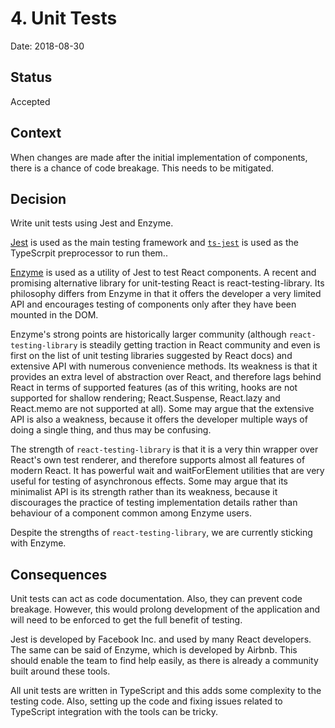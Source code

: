 # 4. Unit Tests

Date: 2018-08-30

## Status

Accepted

## Context

When changes are made after the initial implementation of components, there is a chance of code breakage. This needs to be mitigated.

## Decision

Write unit tests using Jest and Enzyme.

[Jest](https://jestjs.io/) is used as the main testing framework and [`ts-jest`](https://kulshekhar.github.io/ts-jest/) is used as the TypeScrpit preprocessor to run them..

[Enzyme](https://airbnb.io/enzyme/) is used as a utility of Jest to test React components. A recent and promising alternative library for unit-testing React is react-testing-library. Its philosophy differs from Enzyme in that it offers the developer a very limited API and encourages testing of components only after they have been mounted in the DOM.

Enzyme's strong points are historically larger community (although `react-testing-library` is steadily getting traction in React community and even is first on the list of unit testing libraries suggested by React docs) and extensive API with numerous convenience methods. Its weakness is that it provides an extra level of abstraction over React, and therefore lags behind React in terms of supported features (as of this writing, hooks are not supported for shallow rendering; React.Suspense, React.lazy and React.memo are not supported at all). Some may argue that the extensive API is also a weakness, because it offers the developer multiple ways of doing a single thing, and thus may be confusing.

The strength of `react-testing-library` is that it is a very thin wrapper over React's own test renderer, and therefore supports almost all features of modern React. It has powerful wait and waitForElement utilities that are very useful for testing of asynchronous effects. Some may argue that its minimalist API is its strength rather than its weakness, because it discourages the practice of testing implementation details rather than behaviour of a component common among Enzyme users.

Despite the strengths of `react-testing-library`, we are currently sticking with Enzyme.

## Consequences

Unit tests can act as code documentation. Also, they can prevent code breakage. However, this would prolong development of the application and will need to be enforced to get the full benefit of testing.

Jest is developed by Facebook Inc. and used by many React developers. The same can be said of Enzyme, which is developed by Airbnb. This should enable the team to find help easily, as there is already a community built around these tools.

All unit tests are written in TypeScript and this adds some complexity to the testing code. Also, setting up the code and fixing issues related to TypeScript integration with the tools can be tricky.
